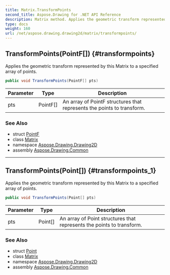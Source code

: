 ```yaml
---
title: Matrix.TransformPoints
second_title: Aspose.Drawing for .NET API Reference
description: Matrix method. Applies the geometric transform represented by this Matrix to a specified array of points
type: docs
weight: 160
url: /net/aspose.drawing.drawing2d/matrix/transformpoints/
---
```

## TransformPoints(PointF[]) {#transformpoints}

Applies the geometric transform represented by this Matrix to a specified array of points.

```csharp
public void TransformPoints(PointF[] pts)
```

| Parameter | Type | Description |
| --- | --- | --- |
| pts | PointF[] | An array of PointF structures that represents the points to transform. |

### See Also

* struct [PointF](../../../aspose.drawing/pointf/)
* class [Matrix](../)
* namespace [Aspose.Drawing.Drawing2D](../../matrix/)
* assembly [Aspose.Drawing.Common](../../../)

---

## TransformPoints(Point[]) {#transformpoints_1}

Applies the geometric transform represented by this Matrix to a specified array of points.

```csharp
public void TransformPoints(Point[] pts)
```

| Parameter | Type | Description |
| --- | --- | --- |
| pts | Point[] | An array of Point structures that represents the points to transform. |

### See Also

* struct [Point](../../../aspose.drawing/point/)
* class [Matrix](../)
* namespace [Aspose.Drawing.Drawing2D](../../matrix/)
* assembly [Aspose.Drawing.Common](../../../)


